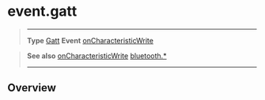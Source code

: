 # event.gatt

> --------------------- ------------------------------------------------------------------------------------------
> __Type__              [Gatt](/plugin/bluetooth/type/Gatt/)
> __Event__             [onCharacteristicWrite](/plugin/bluetooth/type/Gatt/event/onCharacteristicWrite/)


> __See also__          [onCharacteristicWrite](/plugin/bluetooth/type/Gatt/event/onCharacteristicWrite/)
>						[bluetooth.*](/plugin/bluetooth/)
> --------------------- ------------------------------------------------------------------------------------------

## Overview